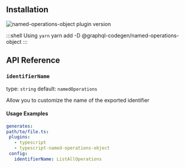## Installation



<img alt="named-operations-object plugin version" src="https://img.shields.io/npm/v/@graphql-codegen/named-operations-object?color=%23e15799&label=plugin&nbsp;version&style=for-the-badge"/>


    
:::shell Using `yarn`
    yarn add -D @graphql-codegen/named-operations-object
:::

## API Reference

### `identifierName`

type: `string`
default: `namedOperations`

Allow you to customize the name of the exported identifier

#### Usage Examples

```yml
generates:
path/to/file.ts:
 plugins:
   - typescript
   - typescript-named-operations-object
 config:
   identifierName: ListAllOperations
```